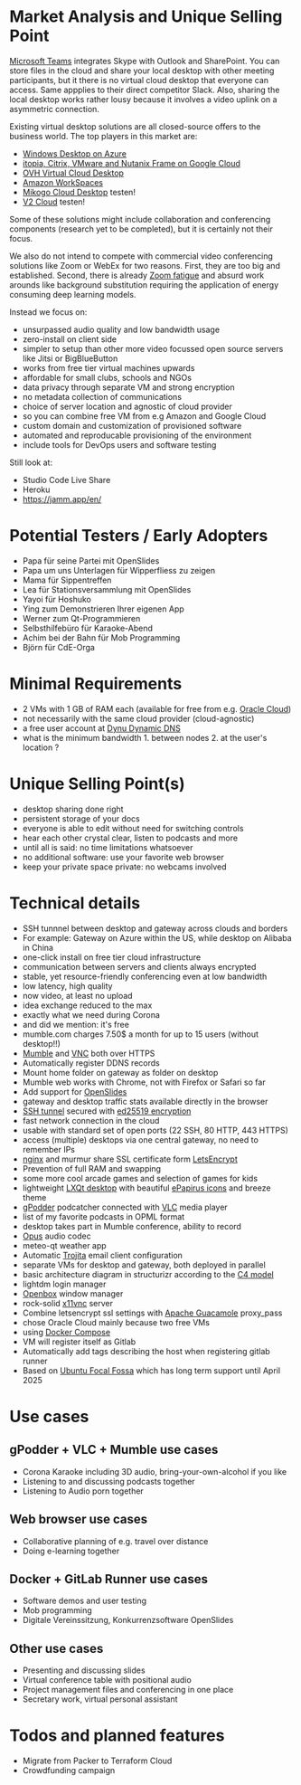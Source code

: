 # Market Analysis and Unique Selling Point

[Microsoft Teams](https://www.microsoft.com/en-us/microsoft-365/microsoft-teams/group-chat-software/) integrates Skype with Outlook and SharePoint. You can store files in the cloud and share your local desktop with other meeting participants, but it there is no  virtual cloud desktop that everyone can access. Same appplies to their direct competitor Slack. Also, sharing the local desktop works rather lousy because it involves a video uplink on a asymmetric connection.

Existing virtual desktop solutions are all closed-source offers to the business world. The top players in this market are:

- [Windows Desktop on Azure](https://azure.microsoft.com/en-us/services/virtual-desktop/)
- [itopia, Citrix, VMware and Nutanix Frame on Google Cloud](https://cloud.google.com/solutions/virtual-desktops)
- [OVH Virtual Cloud Desktop](https://www.ovh.com/asia/cloud/cloud-desktop/)
- [Amazon WorkSpaces](https://aws.amazon.com/de/workspaces/?workspaces-blogs.sort-by=item.additionalFields.createdDate&workspaces-blogs.sort-order=desc)
- [Mikogo Cloud Desktop](https://www.mikogo.com/cloud-desktop/) testen!
- [V2 Cloud](https://v2cloud.com) testen!

Some of these solutions might include collaboration and conferencing components (research yet to be completed), but it is certainly not their focus.

We also do not intend to compete with commercial video conferencing solutions like Zoom or WebEx for two reasons. First, they are too big and established. Second, there is already [Zoom fatigue](https://www.ardaudiothek.de/ab-21/gaehn-warum-uns-videocalls-so-muede-machen/76335364) and absurd work arounds like background substitution requiring the application of energy consuming deep learning models.

Instead we focus on:
- unsurpassed audio quality and low bandwidth usage
- zero-install on client side
- simpler to setup than other more video focussed open source servers like Jitsi or BigBlueButton
- works from free tier virtual machines upwards
- affordable for small clubs, schools and NGOs
- data privacy through separate VM and strong encryption
- no metadata collection of communications
- choice of server location and agnostic of cloud provider
- so you can combine free VM from e.g Amazon and Google Cloud
- custom domain and customization of provisioned software
- automated and reproducable provisioning of the environment
- include tools for DevOps users and software testing

Still look at:
- Studio Code Live Share
- Heroku
- https://jamm.app/en/


# Potential Testers / Early Adopters

- Papa für seine Partei mit OpenSlides
- Papa um uns Unterlagen für Wipperfliess zu zeigen
- Mama für Sippentreffen
- Lea für Stationsversammlung mit OpenSlides
- Yayoi für Hoshuko
- Ying zum Demonstrieren Ihrer eigenen App
- Werner zum Qt-Programmieren
- Selbsthilfebüro für Karaoke-Abend
- Achim bei der Bahn für Mob Programming
- Björn für CdE-Orga

# Minimal Requirements

- 2 VMs with 1 GB of RAM each (available for free from e.g. [Oracle Cloud](https://www.oracle.com/cloud/))
- not necessarily with the same cloud provider (cloud-agnostic)
- a free user account at [Dynu Dynamic DNS](https://www.dynu.com)
- what is the minimum bandwidth 1. between nodes 2. at the user's location ?

# Unique Selling Point(s)

- desktop sharing done right
- persistent storage of your docs
- everyone is able to edit without need for switching controls
- hear each other crystal clear, listen to podcasts and more
- until all is said: no time limitations whatsoever
- no additional software: use your favorite web browser
- keep your private space private: no webcams involved

# Technical details
- SSH tunnnel between desktop and gateway across clouds and borders
- For example: Gateway on Azure within the US, while desktop on Alibaba in China
- one-click install on free tier cloud infrastructure
- communication between servers and clients always encrypted
- stable, yet resource-friendly conferencing even at low bandwidth
- low latency, high quality
- now video, at least no upload
- idea exchange reduced to the max
- exactly what we need during Corona
- and did we mention: it's free
- mumble.com charges 7.50$ a month for up to 15 users (without desktop!!)
- [Mumble](https://www.mumble.info) and [VNC](https://en.wikipedia.org/wiki/Virtual_Network_Computing) both over HTTPS
- Automatically register DDNS records
- Mount home folder on gateway as folder on desktop
- Mumble web works with Chrome, not with Firefox or Safari so far
- Add support for [OpenSlides](https://openslides.com/en)
- gateway and desktop traffic stats available directly in the browser
- [SSH tunnel](https://www.ssh.com/ssh/tunneling/) secured with [ed25519 encryption](http://ed25519.cr.yp.to)
- fast network connection in the cloud
- usable with standard set of open ports (22 SSH, 80 HTTP, 443 HTTPS)
- access (multiple) desktops via one central gateway, no need to remember IPs
- [nginx](https://docs.nginx.com/nginx/admin-guide/web-server/) and murmur share SSL certificate form [LetsEncrypt](https://letsencrypt.org)
- Prevention of full RAM and swapping
- some more cool arcade games and selection of games for kids
- lightweight [LXQt desktop](https://lxqt.github.io) with beautiful [ePapirus icons](https://github.com/PapirusDevelopmentTeam/papirus-icon-theme) and breeze theme
- [gPodder](https://gpodder.github.io) podcatcher connected with [VLC](https://www.videolan.org/vlc/index.html) media player
- list of my favorite podcasts in OPML format
- desktop takes part in Mumble conference, ability to record
- [Opus](https://opus-codec.org) audio codec
- meteo-qt weather app
- Automatic [Trojita](http://trojita.flaska.net) email client configuration
- separate VMs for desktop and gateway, both deployed in parallel
- basic architecture diagram in structurizr according to the [C4 model](https://c4model.com)
- lightdm login manager
- [Openbox](https://en.wikipedia.org/wiki/Openbox) window manager
- rock-solid [x11vnc](http://www.karlrunge.com/x11vnc/) server
- Combine letsencrypt ssl settings with [Apache Guacamole](https://guacamole.apache.org) proxy_pass
- chose Oracle Cloud mainly because two free VMs
- using [Docker Compose](https://docs.docker.com/compose/)
- VM will register itself as Gitlab
- Automatically add tags describing the host when registering gitlab runner
- Based on [Ubuntu Focal Fossa](https://wiki.ubuntu.com/FocalFossa/ReleaseNotes) which has long term support until April 2025

# Use cases

## gPodder + VLC + Mumble use cases
- Corona Karaoke including 3D audio, bring-your-own-alcohol if you like
- Listening to and discussing podcasts together
- Listening to Audio porn together

## Web browser use cases
- Collaborative planning of e.g. travel over distance
- Doing e-learning together

## Docker + GitLab Runner use cases
- Software demos and user testing
- Mob programming
- Digitale Vereinssitzung, Konkurrenzsoftware OpenSlides

## Other use cases
- Presenting and discussing slides
- Virtual conference table with positional audio
- Project management files and conferencing in one place
- Secretary work, virtual personal assistant

# Todos and planned features

- Migrate from Packer to Terraform Cloud
- Crowdfunding campaign

